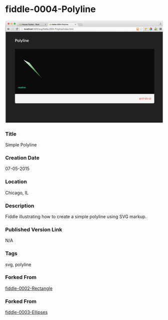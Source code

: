 fiddle-0004-Polyline
======

![Screenshot](screenshot.png)


### Title

Simple Polyline


### Creation Date

07-05-2015


### Location

Chicago, IL


### Description

Fiddle illustrating how to create a simple polyline using SVG markup.


### Published Version Link

N/A


### Tags

svg, polyline


### Forked From

[fiddle-0002-Rectangle](../fiddle-0002-Rectangle)


### Forked From

[fiddle-0003-Ellipses](../fiddle-0003-Ellipses)

